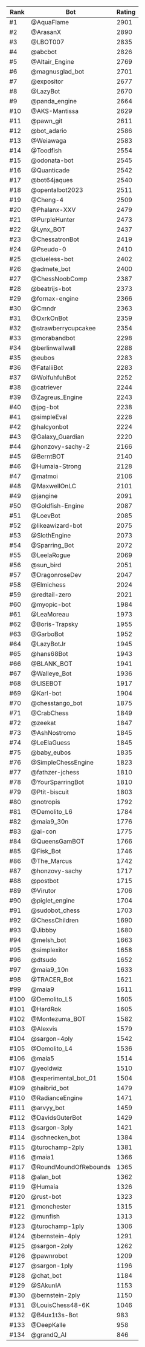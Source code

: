Rank|Bot|Rating
---|---|---
#1|@AquaFlame|2901
#2|@ArasanX|2890
#3|@LBOT007|2835
#4|@abcbot|2826
#5|@Altair_Engine|2769
#6|@magnusglad_bot|2701
#7|@expositor|2677
#8|@LazyBot|2670
#9|@panda_engine|2664
#10|@AKS-Mantissa|2629
#11|@pawn_git|2611
#12|@bot_adario|2586
#13|@Weiawaga|2583
#14|@Toodfish|2554
#15|@odonata-bot|2545
#16|@Quanticade|2542
#17|@bot64jaques|2540
#18|@opentalbot2023|2511
#19|@Cheng-4|2509
#20|@Phalanx-XXV|2479
#21|@PurpleHunter|2473
#22|@Lynx_BOT|2437
#23|@ChessatronBot|2419
#24|@Pseudo-0|2410
#25|@clueless-bot|2402
#26|@admete_bot|2400
#27|@ChessNoobComp|2387
#28|@beatrijs-bot|2373
#29|@fornax-engine|2366
#30|@Cmndr|2363
#31|@DxrkOnBot|2359
#32|@strawberrycupcakee|2354
#33|@morabandbot|2298
#34|@berlinwallwall|2288
#35|@eubos|2283
#36|@FataliiBot|2283
#37|@WolfuhfuhBot|2252
#38|@catriever|2244
#39|@Zagreus_Engine|2243
#40|@jpg-bot|2238
#41|@simpleEval|2228
#42|@halcyonbot|2224
#43|@Galaxy_Guardian|2220
#44|@honzovy-sachy-2|2166
#45|@BerntBOT|2140
#46|@Humaia-Strong|2128
#47|@matmoi|2106
#48|@MaxwellOnLC|2101
#49|@jangine|2091
#50|@Goldfish-Engine|2087
#51|@LoevBot|2085
#52|@likeawizard-bot|2075
#53|@SlothEngine|2073
#54|@Sparring_Bot|2072
#55|@LeelaRogue|2069
#56|@sun_bird|2051
#57|@DragonroseDev|2047
#58|@Elmichess|2024
#59|@redtail-zero|2021
#60|@myopic-bot|1984
#61|@LeaMoreau|1973
#62|@Boris-Trapsky|1955
#63|@GarboBot|1952
#64|@LazyBotJr|1945
#65|@hans68Bot|1943
#66|@BLANK_BOT|1941
#67|@Walleye_Bot|1936
#68|@LISEBOT|1917
#69|@Karl-bot|1904
#70|@chesstango_bot|1875
#71|@CrabChess|1849
#72|@zeekat|1847
#73|@AshNostromo|1845
#74|@LeElaGuess|1845
#75|@baby_eubos|1835
#76|@SimpleChessEngine|1823
#77|@fathzer-jchess|1810
#78|@YourSparringBot|1810
#79|@Ptit-biscuit|1803
#80|@notropis|1792
#81|@Demolito_L6|1784
#82|@maia9_30n|1776
#83|@ai-con|1775
#84|@QueensGamBOT|1766
#85|@Fisk_Bot|1746
#86|@The_Marcus|1742
#87|@honzovy-sachy|1717
#88|@postbot|1715
#89|@Virutor|1706
#90|@piglet_engine|1704
#91|@sudobot_chess|1703
#92|@ChessChildren|1690
#93|@Jibbby|1680
#94|@melsh_bot|1663
#95|@simplexitor|1658
#96|@dtsudo|1652
#97|@maia9_10n|1633
#98|@TRACER_Bot|1621
#99|@maia9|1611
#100|@Demolito_L5|1605
#101|@HardRok|1605
#102|@Montezuma_BOT|1582
#103|@Alexvis|1579
#104|@sargon-4ply|1542
#105|@Demolito_L4|1536
#106|@maia5|1514
#107|@yeoldwiz|1510
#108|@experimental_bot_01|1504
#109|@haibrid_bot|1479
#110|@RadianceEngine|1471
#111|@arvyy_bot|1459
#112|@DavidsGuterBot|1429
#113|@sargon-3ply|1421
#114|@schnecken_bot|1384
#115|@turochamp-2ply|1381
#116|@maia1|1366
#117|@RoundMoundOfRebounds|1365
#118|@alan_bot|1362
#119|@Humaia|1326
#120|@rust-bot|1323
#121|@monchester|1315
#122|@munfish|1313
#123|@turochamp-1ply|1306
#124|@bernstein-4ply|1291
#125|@sargon-2ply|1262
#126|@pawnrobot|1209
#127|@sargon-1ply|1196
#128|@chat_bot|1184
#129|@SAkunIA|1153
#130|@bernstein-2ply|1150
#131|@LouisChess48-6K|1046
#132|@B4ux1t3s-Bot|983
#133|@DeepKalle|958
#134|@grandQ_AI|846
